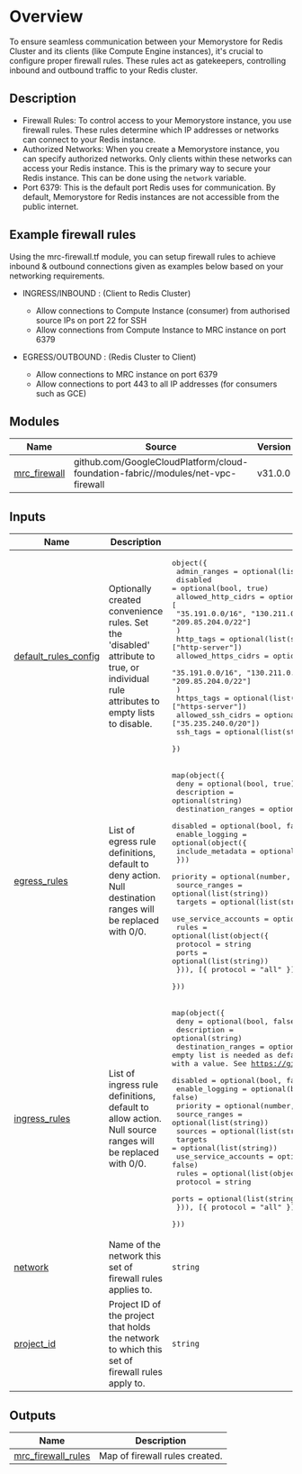 # Overview

To ensure seamless communication between your Memorystore for Redis Cluster and its clients (like Compute Engine instances), it's crucial to configure proper firewall rules. These rules act as gatekeepers, controlling inbound and outbound traffic to your Redis cluster.

## Description

- Firewall Rules: To control access to your Memorystore instance, you use firewall rules. These rules determine which IP addresses or networks can connect to your Redis instance.
- Authorized Networks: When you create a Memorystore instance, you can specify authorized networks. Only clients within these networks can access your Redis instance. This is the primary way to secure your Redis instance. This can be done using the `network` variable.
- Port 6379: This is the default port Redis uses for communication. By default, Memorystore for Redis instances are not accessible from the public internet.

## Example firewall rules

Using the mrc-firewall.tf module, you can setup firewall rules to achieve inbound & outbound connections given as examples below based on your networking requirements.

- INGRESS/INBOUND : (Client to Redis Cluster)

    - Allow connections to Compute Instance (consumer) from authorised source IPs on port 22 for SSH
    - Allow connections from Compute Instance to MRC instance on port 6379

- EGRESS/OUTBOUND : (Redis Cluster to Client)

    - Allow connections to MRC instance on port 6379 
    - Allow connections to port 443 to all IP addresses (for consumers such as GCE)

<!-- BEGIN_TF_DOCS -->

## Modules

| Name | Source | Version |
|------|--------|---------|
| <a name="module_mrc_firewall"></a> [mrc\_firewall](#module\_mrc\_firewall) | github.com/GoogleCloudPlatform/cloud-foundation-fabric//modules/net-vpc-firewall | v31.0.0 |

## Inputs

| Name | Description | Type | Default | Required |
|------|-------------|------|---------|:--------:|
| <a name="input_default_rules_config"></a> [default\_rules\_config](#input\_default\_rules\_config) | Optionally created convenience rules. Set the 'disabled' attribute to true, or individual rule attributes to empty lists to disable. | <pre>object({<br>    admin_ranges = optional(list(string))<br>    disabled     = optional(bool, true)<br>    allowed_http_cidrs = optional(list(string), [<br>      "35.191.0.0/16", "130.211.0.0/22", "209.85.152.0/22", "209.85.204.0/22"]<br>    )<br>    http_tags = optional(list(string), ["http-server"])<br>    allowed_https_cidrs = optional(list(string), [<br>      "35.191.0.0/16", "130.211.0.0/22", "209.85.152.0/22", "209.85.204.0/22"]<br>    )<br>    https_tags = optional(list(string), ["https-server"])<br>    allowed_ssh_cidrs = optional(list(string), ["35.235.240.0/20"])<br>    ssh_tags   = optional(list(string), ["ssh"])<br>  })</pre> | <pre>{<br>  "disabled": true<br>}</pre> | no |
| <a name="input_egress_rules"></a> [egress\_rules](#input\_egress\_rules) | List of egress rule definitions, default to deny action. Null destination ranges will be replaced with 0/0. | <pre>map(object({<br>    deny               = optional(bool, true)<br>    description        = optional(string)<br>    destination_ranges = optional(list(string))<br>    disabled           = optional(bool, false)<br>    enable_logging = optional(object({<br>      include_metadata = optional(bool)<br>    }))<br>    priority             = optional(number, 1000)<br>    source_ranges        = optional(list(string))<br>    targets              = optional(list(string))<br>    use_service_accounts = optional(bool, false)<br>    rules = optional(list(object({<br>      protocol = string<br>      ports    = optional(list(string))<br>    })), [{ protocol = "all" }])<br>  }))</pre> | `{}` | no |
| <a name="input_ingress_rules"></a> [ingress\_rules](#input\_ingress\_rules) | List of ingress rule definitions, default to allow action. Null source ranges will be replaced with 0/0. | <pre>map(object({<br>    deny               = optional(bool, false)<br>    description        = optional(string)<br>    destination_ranges = optional(list(string), []) # empty list is needed as default to allow deletion after initial creation with a value. See https://github.com/hashicorp/terraform-provider-google/issues/14270<br>    disabled           = optional(bool, false)<br>    enable_logging     = optional(bool, false)<br>    priority             = optional(number, 1000)<br>    source_ranges        = optional(list(string))<br>    sources              = optional(list(string))<br>    targets              = optional(list(string))<br>    use_service_accounts = optional(bool, false)<br>    rules = optional(list(object({<br>      protocol = string<br>      ports    = optional(list(string))<br>    })), [{ protocol = "all" }])<br>  }))</pre> | `{}` | no |
| <a name="input_network"></a> [network](#input\_network) | Name of the network this set of firewall rules applies to. | `string` | n/a | yes |
| <a name="input_project_id"></a> [project\_id](#input\_project\_id) | Project ID of the project that holds the network to which this set of firewall rules apply to. | `string` | n/a | yes |

## Outputs

| Name | Description |
|------|-------------|
| <a name="output_mrc_firewall_rules"></a> [mrc\_firewall\_rules](#output\_mrc\_firewall\_rules) | Map of firewall rules created. |
<!-- END_TF_DOCS -->